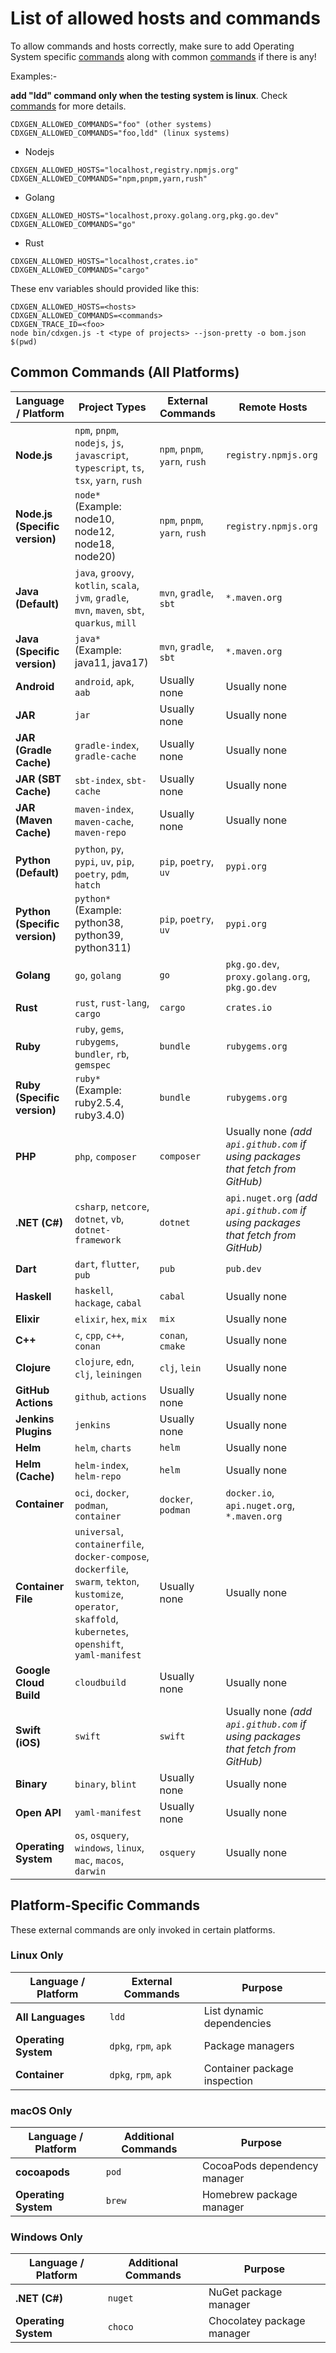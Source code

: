 # List of allowed hosts and commands

To allow commands and hosts correctly, make sure to add Operating System specific [commands](#platform-specific-commands) along with common [commands](#common-commands-all-platforms) if there is any!

Examples:-

**add "ldd" command only when the testing system is linux**. Check [commands](#platform-specific-commands) for more details.

```
CDXGEN_ALLOWED_COMMANDS="foo" (other systems)
CDXGEN_ALLOWED_COMMANDS="foo,ldd" (linux systems)
```

- Nodejs
```
CDXGEN_ALLOWED_HOSTS="localhost,registry.npmjs.org" 
CDXGEN_ALLOWED_COMMANDS="npm,pnpm,yarn,rush" 
```
- Golang
```
CDXGEN_ALLOWED_HOSTS="localhost,proxy.golang.org,pkg.go.dev"
CDXGEN_ALLOWED_COMMANDS="go" 
```
- Rust
```
CDXGEN_ALLOWED_HOSTS="localhost,crates.io"
CDXGEN_ALLOWED_COMMANDS="cargo" 
```

These env variables should provided like this:
```
CDXGEN_ALLOWED_HOSTS=<hosts> 
CDXGEN_ALLOWED_COMMANDS=<commands> 
CDXGEN_TRACE_ID=<foo> 
node bin/cdxgen.js -t <type of projects> --json-pretty -o bom.json $(pwd)
```

## Common Commands (All Platforms)

| Language / Platform | Project Types | External Commands | Remote Hosts |
| ------------------------------------- | ------------------------------------------------------------------------------ | ---------------- | ----------------------------------------------- |
| **Node.js** | `npm`, `pnpm`, `nodejs`, `js`, `javascript`, `typescript`, `ts`, `tsx`, `yarn`, `rush` | `npm`, `pnpm`, `yarn`, `rush` | `registry.npmjs.org` |
| **Node.js (Specific version)** | `node*` (Example: node10, node12, node18, node20) | `npm`, `pnpm`, `yarn`, `rush` | `registry.npmjs.org` |
| **Java (Default)** | `java`, `groovy`, `kotlin`, `scala`, `jvm`, `gradle`, `mvn`, `maven`, `sbt`, `quarkus`, `mill` | `mvn`, `gradle`, `sbt` | `*.maven.org` |
| **Java (Specific version)** | `java*` (Example: java11, java17) | `mvn`, `gradle`, `sbt` | `*.maven.org` |
| **Android** | `android`, `apk`, `aab` | Usually none | Usually none |
| **JAR** | `jar` | Usually none | Usually none |
| **JAR (Gradle Cache)** | `gradle-index`, `gradle-cache` | Usually none | Usually none |
| **JAR (SBT Cache)** | `sbt-index`, `sbt-cache` | Usually none | Usually none |
| **JAR (Maven Cache)** | `maven-index`, `maven-cache`, `maven-repo` | Usually none | Usually none |
| **Python (Default)** | `python`, `py`, `pypi`, `uv`, `pip`, `poetry`, `pdm`, `hatch` | `pip`, `poetry`, `uv` | `pypi.org` |
| **Python (Specific version)** | `python*` (Example: python38, python39, python311) | `pip`, `poetry`, `uv` | `pypi.org` |
| **Golang** | `go`, `golang` | `go` | `pkg.go.dev`, `proxy.golang.org`, `pkg.go.dev` |
| **Rust** | `rust`, `rust-lang`, `cargo` | `cargo` | `crates.io` |
| **Ruby** | `ruby`, `gems`, `rubygems`, `bundler`, `rb`, `gemspec` | `bundle` | `rubygems.org` |
| **Ruby (Specific version)** | `ruby*` (Example: ruby2.5.4, ruby3.4.0) | `bundle` | `rubygems.org` |
| **PHP** | `php`, `composer` | `composer` | Usually none *(add `api.github.com` if using packages that fetch from GitHub)* |
| **.NET (C#)** | `csharp`, `netcore`, `dotnet`, `vb`, `dotnet-framework` | `dotnet` | `api.nuget.org` *(add `api.github.com` if using packages that fetch from GitHub)* |
| **Dart** | `dart`, `flutter`, `pub` | `pub` | `pub.dev` |
| **Haskell** | `haskell`, `hackage`, `cabal` | `cabal` | Usually none |
| **Elixir** | `elixir`, `hex`, `mix` | `mix` | Usually none |
| **C++** | `c`, `cpp`, `c++`, `conan` | `conan`, `cmake` | Usually none |
| **Clojure** | `clojure`, `edn`, `clj`, `leiningen` | `clj`, `lein` | Usually none |
| **GitHub Actions** | `github`, `actions` | Usually none | Usually none |
| **Jenkins Plugins** | `jenkins` | Usually none | Usually none |
| **Helm** | `helm`, `charts` | `helm` | Usually none |
| **Helm (Cache)** | `helm-index`, `helm-repo` | `helm` | Usually none |
| **Container** | `oci`, `docker`, `podman`, `container` | `docker`, `podman` | `docker.io`, `api.nuget.org`, `*.maven.org` |
| **Container File** | `universal`, `containerfile`, `docker-compose`, `dockerfile`, `swarm`, `tekton`, `kustomize`, `operator`, `skaffold`, `kubernetes`, `openshift`, `yaml-manifest` | Usually none | Usually none |
| **Google Cloud Build** | `cloudbuild` | Usually none | Usually none |
| **Swift (iOS)** | `swift` | `swift` | Usually none *(add `api.github.com` if using packages that fetch from GitHub)* |
| **Binary** | `binary`, `blint` | Usually none | Usually none |
| **Open API** | `yaml-manifest` | Usually none | Usually none |
| **Operating System** | `os`, `osquery`, `windows`, `linux`, `mac`, `macos`, `darwin` | `osquery` | Usually none |

## Platform-Specific Commands

These external commands are only invoked in certain platforms.

### Linux Only

| Language / Platform | External Commands | Purpose |
| ------------------------------------- | ------------------- | ------- |
| **All Languages** | `ldd` | List dynamic dependencies |
| **Operating System** | `dpkg`, `rpm`, `apk` | Package managers |
| **Container** | `dpkg`, `rpm`, `apk` | Container package inspection |

### macOS Only

| Language / Platform | Additional Commands | Purpose |
| ------------------------------------- | ------------------- | ------- |
| **cocoapods** | `pod` | CocoaPods dependency manager |
| **Operating System** | `brew` | Homebrew package manager |

### Windows Only

| Language / Platform | Additional Commands | Purpose |
| ------------------------------------- | ------------------- | ------- |
| **.NET (C#)** | `nuget` | NuGet package manager |
| **Operating System** | `choco` | Chocolatey package manager |